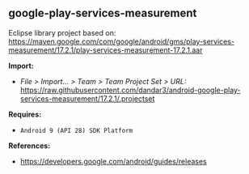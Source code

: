 ## google-play-services-measurement

Eclipse library project based on:<br/>
https://maven.google.com/com/google/android/gms/play-services-measurement/17.2.1/play-services-measurement-17.2.1.aar

**Import:**
- _File > Import... > Team > Team Project Set > URL:_<br/>
  https://raw.githubusercontent.com/dandar3/android-google-play-services-measurement/17.2.1/.projectset

**Requires:**
- `Android 9 (API 28) SDK Platform`

**References:**
- https://developers.google.com/android/guides/releases